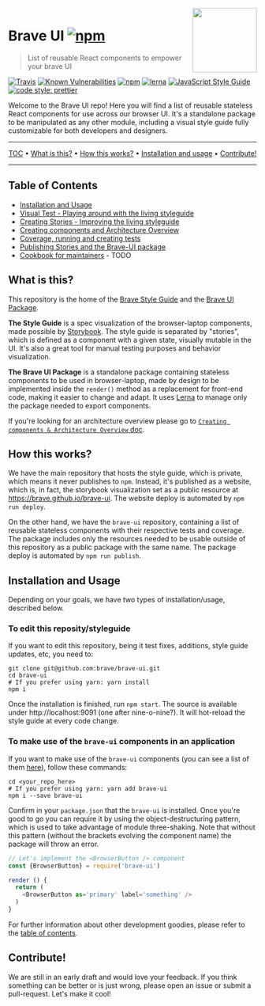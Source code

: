 <img src="https://raw.githubusercontent.com/brave/brave-ui/master/logo-dev.png" align="right" width="130px" height="130px"/>

# Brave UI [![npm](https://img.shields.io/npm/v/brave-ui.svg)]()
> List of reusable React components to empower your brave UI

[![Travis](https://img.shields.io/travis/brave/brave-ui.svg)](http://github.com/brave/brave-ui) [![Known Vulnerabilities](https://snyk.io/test/github/brave/brave-ui/badge.svg)](https://snyk.io/test/github/brave/brave-ui) [![npm](https://img.shields.io/npm/dt/brave-ui.svg)]() [![lerna](https://img.shields.io/badge/maintained%20with-lerna-cc00ff.svg)](https://lernajs.io/) [![JavaScript Style Guide](https://img.shields.io/badge/code_style-standard-brightgreen.svg)](https://standardjs.com)
 [![code style: prettier](https://img.shields.io/badge/code_style-prettier-ff69b4.svg)](https://github.com/prettier/prettier)

Welcome to the Brave UI repo! Here you will find a list of reusable stateless React components for use across our browser UI. It's a standalone package to be manipulated as any other module, including a visual style guide fully customizable for both developers and designers.

<hr>
<p align="center">
<a href="#table-of-contents">TOC</a> • <a href="#what-is-this">What is this?</a> • <a href="#how-this-works">How this works?</a> • <a href="#installation-and-usage">Installation and usage</a> • <a href="#contribute">Contribute!</a>
</p>
<hr>

## Table of Contents

* [Installation and Usage](#installation-and-usage)
* [Visual Test - Playing around with the living styleguide](https://github.com/brave/brave-ui/blob/master/docs/manual-tests.md)
* [Creating Stories - Improving the living styleguide](https://github.com/brave/brave-ui/blob/master/docs/stories.md)
* [Creating components and Architecture Overview](https://github.com/brave/brave-ui/blob/master/docs/components.md)
* [Coverage, running and creating tests](https://github.com/brave/brave-ui/blob/master/docs/tests.md)
* [Publishing Stories and the Brave-UI package](https://github.com/brave/brave-ui/blob/master/docs/publishing.md)
* [Cookbook for maintainers](#) - TODO


## What is this?

This repository is the home of the [Brave Style Guide](https://brave.github.io/brave-ui) and the [Brave UI Package](https://npmjs.org/package/brave-ui).

**The Style Guide** is a spec visualization of the browser-laptop components, made possible by [Storybook](https://github.com/storybooks/storybook). The style guide is separated by "stories", which is defined as a component with a given state, visually mutable in the UI. It's also a great tool for manual testing purposes and behavior visualization.

**The Brave UI Package** is a standalone package containing stateless components to be used in browser-laptop, made by design to be implemented inside the `render()` method as a replacement for front-end code, making it easier to change and adapt. It uses [Lerna](https://github.com/lerna/lerna) to manage only the package needed to export components.

If you're looking for an architecture overview please go to [`Creating components & Architecture Overview` doc](https://github.com/brave/brave-ui/blob/master/docs/components.md).


## How this works?

We have the main repository that hosts the style guide, which is private, which means it never publishes to `npm`. Instead, it's published as a website, which is, in fact, the storybook visualization set as a public resource at https://brave.github.io/brave-ui. The website deploy is automated by `npm run deploy`.

On the other hand, we have the `brave-ui` repository, containing a list of reusable stateless components with their respective tests and coverage. The package includes only the resources needed to be usable outside of this repository as a public package with the same name. The package deploy is automated by `npm run publish`.


## Installation and Usage

Depending on your goals, we have two types of installation/usage, described below.


### To edit this reposity/styleguide

If you want to edit this repository, being it test fixes, additions, style guide updates, etc, you need to:

```
git clone git@github.com:brave/brave-ui.git
cd brave-ui
# If you prefer using yarn: yarn install
npm i
```

Once the installation is finished, run `npm start`. The source is available under http://localhost:9091 (one after nine-o-nine?). It will hot-reload the style guide at every code change.

### To make use of the `brave-ui` components in an application

If you want to make use of the `brave-ui` components (you can see a list of them [here](https://brave.github.io/brave-ui)), follow these commands:

```
cd <your_repo_here>
# If you prefer using yarn: yarn add brave-ui
npm i --save brave-ui
```

Confirm in your `package.json` that the `brave-ui` is installed. Once you're good to go you can require it by using the object-destructuring pattern, which is used to take advantage of module three-shaking. Note that without this pattern (without the brackets evolving the component name) the package will throw an error.

```js
// Let's implement the <BrowserButton /> component
const {BrowserButton} = require('brave-ui')

render () {
  return (
    <BrowserButton as='primary' label='something' />
  )
}
```

For further information about other development goodies, please refer to the [table of contents](#table-of-contents).


## Contribute!

We are still in an early draft and would love your feedback. If you think something can be better or is just wrong, please open an issue or submit a pull-request. Let's make it cool!
